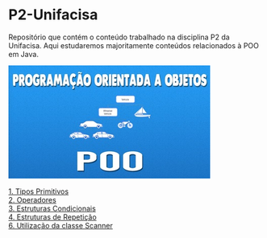 # P2-Unifacisa
Repositório que contém o conteúdo trabalhado na disciplina P2 da Unifacisa. Aqui estudaremos majoritamente conteúdos relacionados à POO em Java.

![POO](https://github.com/niverton-felipe/P2-Unifacisa/blob/master/src/Basics/capa2.jpg)

[1. Tipos Primitivos](../master/TiposPrimitivos.md) </br>
[2. Operadores](../master/Operadores.md) </br>
[3. Estruturas Condicionais](../master/EstruturasCondicionais.md) </br>
[4. Estruturas de Repetição](../master/EstruturasDeRepeticao.md) </br>
[6. Utilização da classe Scanner](../master/Scanner.md) </br>

